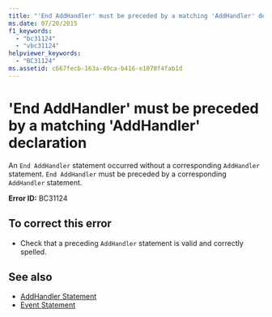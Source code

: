 ```yaml
---
title: "'End AddHandler' must be preceded by a matching 'AddHandler' declaration"
ms.date: 07/20/2015
f1_keywords: 
  - "bc31124"
  - "vbc31124"
helpviewer_keywords: 
  - "BC31124"
ms.assetid: c667fecb-163a-49ca-b416-e1070f4fab1d
---
```

# 'End AddHandler' must be preceded by a matching 'AddHandler' declaration
An `End AddHandler` statement occurred without a corresponding `AddHandler` statement. `End AddHandler` must be preceded by a corresponding `AddHandler` statement.  
  
 **Error ID:** BC31124  
  
## To correct this error  
  
- Check that a preceding `AddHandler` statement is valid and correctly spelled.  
  
## See also

- [AddHandler Statement](../../visual-basic/language-reference/statements/addhandler-statement.md)
- [Event Statement](../../visual-basic/language-reference/statements/event-statement.md)
